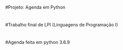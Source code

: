 #Projeto: Agenda em Python
#
#Trabalho final de LPI (Linguagens de Programação I)
#
#Agenda feita em python 3.6.9
